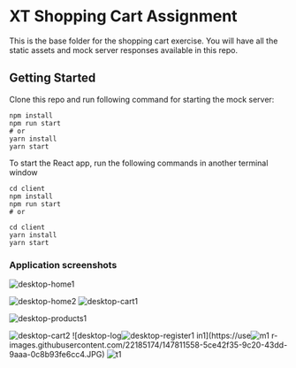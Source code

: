 # XT Shopping Cart Assignment

This is the base folder for the shopping cart exercise. You will have all the static assets and mock server responses available in this repo.

## Getting Started

Clone this repo and run following command for starting the mock server:

```
npm install
npm run start
# or
yarn install
yarn start
```

To start the React app, run the following commands in another terminal window

```
cd client
npm install
npm run start
# or

cd client
yarn install
yarn start

```

### Application screenshots

![desktop-home1](https://user-images.githubusercontent.com/22185174/147811544-24da3bf1-932a-48b0-8c3e-22e7e58a2493.JPG)

![desktop-home2](https://user-images.githubusercontent.com/22185174/147811551-5fb10e29-3039-4da4-9622-db6128b73ad7.JPG)
![desktop-cart1](https://user-images.githubusercontent.com/22185174/147811554-53e76c34-f696-4fb0-9bb3-6c407473025d.JPG)

![desktop-products1](https://user-images.githubusercontent.com/22185174/147811552-8c0e9c5d-5a45-4077-af94-78258e7b3964.JPG)

![desktop-cart2](https://user-images.githubusercontent.com/22185174/147811557-390f3e21-95b7-46f1-a4ac-797c45c7cb79.JPG)
![desktop-log![desktop-register1](https://user-images.githubusercontent.com/22185174/147811560-600397b6-aebb-4f25-a3a9-6cd40ea1c323.JPG)
in1](https://use![m1](https://user-images.githubusercontent.com/22185174/147811567-5fdba686-6696-413d-b999-ae3e2b29299b.JPG)
r-images.githubusercontent.com/22185174/147811558-5ce42f35-9c20-43dd-9aaa-0c8b93fe6cc4.JPG)
![t1](https://user-images.githubusercontent.com/22185174/147811564-cefc4e37-cb1b-4128-bb28-2d97c0faa836.JPG)
